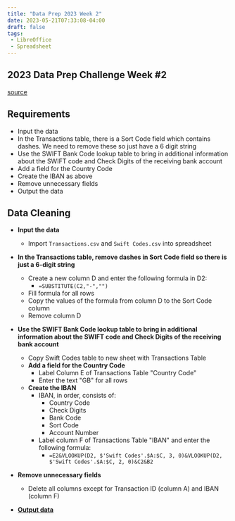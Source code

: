 ```yaml
---
title: "Data Prep 2023 Week 2"
date: 2023-05-21T07:33:08-04:00
draft: false
tags:
 - LibreOffice
 - Spreadsheet
---
```


## 2023 Data Prep Challenge Week #2

[source](https://preppindata.blogspot.com/2023/01/2023-week-2-international-bank-account.html)

## Requirements
- Input the data
- In the Transactions table, there is a Sort Code field which 
contains dashes. We need to remove these so just have a 6 digit 
string
- Use the SWIFT Bank Code lookup table to bring in additional 
information about the SWIFT code and Check Digits of the receiving 
bank account
- Add a field for the Country Code
- Create the IBAN as above
- Remove unnecessary fields
- Output the data

## Data Cleaning
- **Input the data**
  - Import ```Transactions.csv``` and ```Swift Codes.csv``` into spreadsheet
- **In the Transactions table, remove dashes in Sort Code field so 
there is just a 6-digit string**
  - Create a new column D and enter the following formula in D2:
    - ```=SUBSTITUTE(C2,"-","")```
  - Fill formula for all rows
  - Copy the values of the formula from column D to the Sort Code column
  - Remove column D
- **Use the SWIFT Bank Code lookup table to bring in additional 
information about the SWIFT code and Check Digits of the receiving 
bank account**
  - Copy Swift Codes table to new sheet with Transactions Table
  - **Add a field for the Country Code**
    - Label Column E of Transactions Table "Country Code"
    - Enter the text "GB" for all rows
  - **Create the IBAN**
    - IBAN, in order, consists of:
      - Country Code
      - Check Digits
      - Bank Code
      - Sort Code
      - Account Number
    - Label column F of Transactions Table "IBAN" and enter the following formula:
      - ```=E2&VLOOKUP(D2, $'Swift Codes'.$A:$C, 3, 0)&VLOOKUP(D2, $'Swift Codes'.$A:$C, 2, 0)&C2&B2```

- **Remove unnecessary fields**
  - Delete all columns except for Transaction ID (column A) and IBAN (column F)
- **[Output data](../Transactions_cleaned.csv)**
